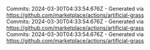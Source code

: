 Commits: 2024-03-30T04:33:54.676Z - Generated via https://github.com/marketplace/actions/artificial-grass
<br>
Commits: 2024-03-30T04:33:54.676Z - Generated via https://github.com/marketplace/actions/artificial-grass
<br>
Commits: 2024-03-30T04:33:54.676Z - Generated via https://github.com/marketplace/actions/artificial-grass
<br>
